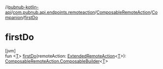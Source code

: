 //[pubnub-kotlin-api](../../../../index.md)/[com.pubnub.api.endpoints.remoteaction](../../index.md)/[ComposableRemoteAction](../index.md)/[Companion](index.md)/[firstDo](first-do.md)

# firstDo

[jvm]\
fun &lt;[T](first-do.md)&gt; [firstDo](first-do.md)(remoteAction: [ExtendedRemoteAction](../../-extended-remote-action/index.md)&lt;[T](first-do.md)&gt;): [ComposableRemoteAction.ComposableBuilder](../-composable-builder/index.md)&lt;[T](first-do.md)&gt;
